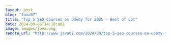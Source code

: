 ```yaml
---
layout: post
blog: "Java67"
title: "Top 5 SEO Courses on Udemy for 2025 - Best of Lot"
date: 2024-09-08T14:10:00Z
image: images/java.png
remote_url: "http://www.java67.com/2024/09/top-5-seo-courses-on-udemy-for-2025.html"
---
```

